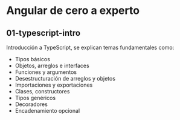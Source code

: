 # Angular de cero a experto

## 01-typescript-intro
Introducción a TypeScript, se explican temas fundamentales como:
* Tipos básicos
* Objetos, arreglos e interfaces
* Funciones y argumentos
* Desestructuración de arreglos y objetos
* Importaciones y exportaciones
* Clases, constructores
* Tipos genéricos
* Decoradores
* Encadenamiento opcional